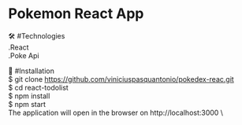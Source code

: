 # Pokemon React App

🛠️ #Technologies\
  .React
<br>
  .Poke Api
<br>

🚀 #Installation\
  $ git clone https://github.com/viniciuspasquantonio/pokedex-reac.git \
  $ cd react-todolist \
  $ npm install \
  $ npm start \
  The application will open in the browser on http://localhost:3000 \
